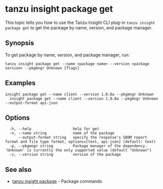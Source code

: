 # tanzu insight package get

This topic tells you how to use the Tanzu Insight CLI plug-in 
`tanzu insight package get` to get the package by name, version, and package manager.

## <a id='synopsis'></a>Synopsis

To get package by name, version, and package manager, run:

```console
tanzu insight package get --name <package name> --version <package version> --pkgmngr Unknown [flags]
```

## <a id='examples'></a>Examples

```console
insight package get --name client --version 1.0.0a --pkgmngr Unknown
  insight package get --name client --version 1.0.0a --pkgmngr Unknown --output-format api-json
```

## <a id='options'></a>Options

```console
  -h, --help                   help for get
  -n, --name string            name of the package
      --output-format string   specify the response's SBOM report format and file type format, options=[text, api-json] (default: text)
  -p, --pkgmngr string         Package manager of the dependency. 'Unknown' is currently the only supported value (default "Unknown")
  -v, --version string         version of the package
```

## <a id='see-also'></a>See also

* [tanzu insight package](tanzu_insight_package.hbs.md)	 - Package commands
